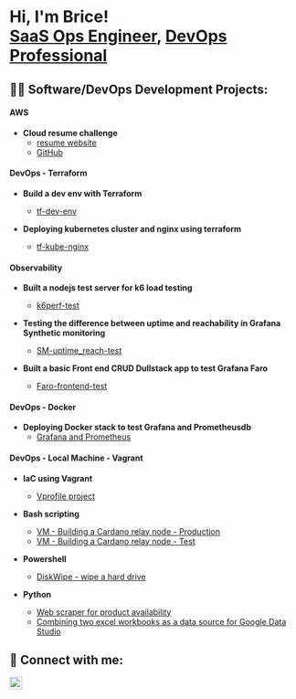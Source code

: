 <h1>Hi, I'm Brice! <br/><a href="https://github.com/deresolution20">SaaS Ops Engineer</a>, <a href="https://www.linkedin.com/in/briceneal/">DevOps Professional</a> </h1>

<h2>👨‍💻 Software/DevOps Development Projects:</h2>

<h4>AWS </h4>

- <b>Cloud resume challenge</b>
  - [resume website](http://resume.deresolution22.com/)
  - [GitHub](https://github.com/deresolution20/cloud-resume-challenge-tf)

<h4>DevOps - Terraform</h4>

- <b>Build a dev env with Terraform </b>
  - [tf-dev-env](https://github.com/deresolution20/tf-dev-env/tree/main)
  
- <b>Deploying kubernetes cluster and nginx using terraform </b>
  - [tf-kube-nginx](https://github.com/deresolution20/tf-deploy-nginix-kubernetes)

<h4>Observability</h4>

- <b> Built a nodejs test server for k6 load testing </b>
  - [k6perf-test](https://github.com/deresolution20/k6perf-test)

- <b> Testing the difference between uptime and reachability in Grafana Synthetic monitoring </b>
  - [SM-uptime_reach-test](https://github.com/deresolution20/Grafana_synth-monit-uptime_lab/tree/main)

- <b> Built a basic Front end CRUD Dullstack app to test Grafana Faro </b>
  - [Faro-frontend-test](https://github.com/deresolution20/Faro_basic-frontend/tree/main)
 
<h4>DevOps - Docker</h4>

- <b>Deploying Docker stack to test Grafana and Prometheusdb</b>
  - [Grafana and Prometheus](https://github.com/deresolution20/grafana-test)

<h4>DevOps - Local Machine - Vagrant</h4>

- <b>IaC using Vagrant</b>
  - [Vprofile project](https://github.com/deresolution20/vprofile-project/tree/automated)


- <b>Bash scripting</b>
  - [VM - Building a Cardano relay node - Production](https://github.com/deresolution20/Cardano-Mainnet-Relay-Node)
  - [VM - Building a Cardano relay node - Test](https://github.com/deresolution20/Cardano-TestNet-Relay-node)
- <b>Powershell</b>
  - [DiskWipe - wipe a hard drive](https://github.com/deresolution20/DiskWipe.Powershell)
- <b>Python</b>
  - [Web scraper for product availability](https://github.com/deresolution20/N64_controller_web_scraper/tree/main)
  - [Combining two excel workbooks as a data source for Google Data Studio](https://github.com/deresolution20/Google-Colab-combine-two-excel-wbks)


<h2> 🤳 Connect with me:</h2>

[<img align="left" alt="BriceNeal | LinkedIn" width="22px" src="https://cdn.jsdelivr.net/npm/simple-icons@v3/icons/linkedin.svg" />][linkedin]

[linkedin]: https://linkedin.com/in/briceneal

<!--

Here are some ideas to get you started:

- 🔭 I’m currently working on ...
- 🌱 I’m currently learning ...
- 👯 I’m looking to collaborate on ...
- 🤔 I’m looking for help with ...
- 💬 Ask me about ...
- 📫 How to reach me: ...
- 😄 Pronouns: ...
- ⚡ Fun fact: ...
-->
